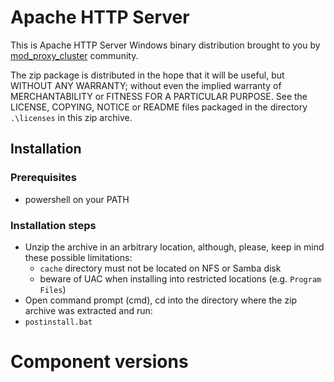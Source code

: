 # Apache HTTP Server
This is Apache HTTP Server Windows binary distribution brought to you by [mod_proxy_cluster](http://modcluster.io) community.

The zip package is distributed in the hope that it will be useful, but WITHOUT ANY WARRANTY; without even the implied warranty of MERCHANTABILITY or FITNESS FOR A PARTICULAR PURPOSE.
See the LICENSE, COPYING, NOTICE or README files packaged in the directory ```.\licenses``` in this zip archive.

## Installation
### Prerequisites

 * powershell on your PATH

### Installation steps

 * Unzip the archive in an arbitrary location, although, please, keep in mind these possible limitations:
   * ```cache``` directory must not be located on NFS or Samba disk
   * beware of UAC when installing into restricted locations (e.g. ```Program Files```)
 * Open command prompt (cmd), cd into the directory where the zip archive was extracted and run:
 * ```postinstall.bat```

# Component versions
